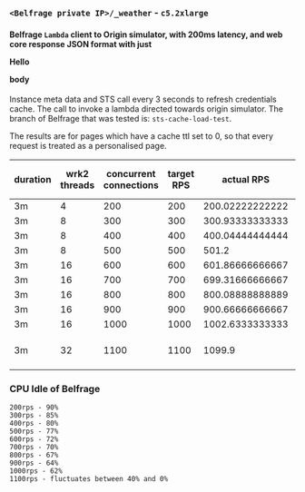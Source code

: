 ### `<Belfrage private IP>/_weather` - `c5.2xlarge`
#### Belfrage `Lambda` client to Origin simulator, with 200ms latency, and web core response JSON format with just <p>Hello</p> body

Instance meta data and STS call every 3 seconds to refresh credentials cache. The call to invoke a lambda directed towards origin simulator.
The branch of Belfrage that was tested is: `sts-cache-load-test`.

The results are for pages which have a cache ttl set to 0, so that every request is treated as a personalised page.

| duration | wrk2 threads |  concurrent connections  | target RPS | actual RPS | Response Time (ms) | errors |
|----------|--------------|--------------------------|------------|------------|--------------------|--------|
| 3m  |  4  |  200  |  200  |  200.02222222222  |  195  |   |
| 3m  |  8  |  300  |  300  |  300.93333333333  |  205  |   |
| 3m  |  8  |  400  |  400  |  400.04444444444  |  191  |   |
| 3m  |  8  |  500  |  500  |  501.2  |  178  |   |
| 3m  |  16  |  600  |  600  |  601.86666666667  |  205  |   |
| 3m  |  16  |  700  |  700  |  699.31666666667  |  201  |   |
| 3m  |  16  |  800  |  800  |  800.08888888889  |  185  |   |
| 3m  |  16  |  900  |  900  |  900.66666666667  |  180  |   |
| 3m  |  16  |  1000  |  1000  |  1002.6333333333  |  165  |   |
| 3m  |  32  |  1100  |  1100  |  1099.9  |  767  |  6752 timeout errors |

### CPU Idle of Belfrage

```
200rps - 90%
300rps - 85%
400rps - 80%
500rps - 77%
600rps - 72%
700rps - 70%
800rps - 67%
900rps - 64%
1000rps - 62%
1100rps - fluctuates between 40% and 0%
```
